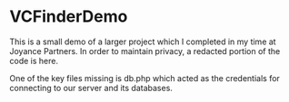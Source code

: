 # VCFinderDemo
This is a small demo of a larger project which I completed in my time at Joyance Partners. In order to maintain privacy, a redacted portion of the code is here.

One of the key files missing is db.php which acted as the credentials for connecting to our server and its databases. 
